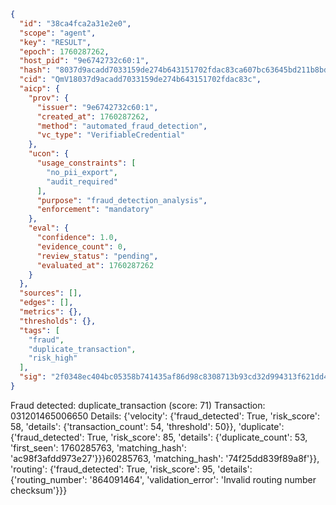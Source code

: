 ```json
{
  "id": "38ca4fca2a31e2e0",
  "scope": "agent",
  "key": "RESULT",
  "epoch": 1760287262,
  "host_pid": "9e6742732c60:1",
  "hash": "8037d9acadd7033159de274b643151702fdac83ca607bc63645bd211b8bd513c",
  "cid": "QmV18037d9acadd7033159de274b643151702fdac83c",
  "aicp": {
    "prov": {
      "issuer": "9e6742732c60:1",
      "created_at": 1760287262,
      "method": "automated_fraud_detection",
      "vc_type": "VerifiableCredential"
    },
    "ucon": {
      "usage_constraints": [
        "no_pii_export",
        "audit_required"
      ],
      "purpose": "fraud_detection_analysis",
      "enforcement": "mandatory"
    },
    "eval": {
      "confidence": 1.0,
      "evidence_count": 0,
      "review_status": "pending",
      "evaluated_at": 1760287262
    }
  },
  "sources": [],
  "edges": [],
  "metrics": {},
  "thresholds": {},
  "tags": [
    "fraud",
    "duplicate_transaction",
    "risk_high"
  ],
  "sig": "2f0348ec404bc05358b741435af86d98c8308713b93cd32d994313f621dd4f64"
}
```

Fraud detected: duplicate_transaction (score: 71)
Transaction: 031201465006650
Details: {'velocity': {'fraud_detected': True, 'risk_score': 58, 'details': {'transaction_count': 54, 'threshold': 50}}, 'duplicate': {'fraud_detected': True, 'risk_score': 85, 'details': {'duplicate_count': 53, 'first_seen': 1760285763, 'matching_hash': 'ac98f3afdd973e27'}}}60285763, 'matching_hash': '74f25dd839f89a8f'}}, 'routing': {'fraud_detected': True, 'risk_score': 95, 'details': {'routing_number': '864091464', 'validation_error': 'Invalid routing number checksum'}}}